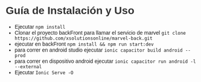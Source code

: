 <!DOCTYPE html>
<html lang="es">
<head>
    <meta charset="UTF-8">
    <meta name="viewport" content="width=device-width, initial-scale=1.0">
    <title>Guía de Instalación y Uso</title>
    <style>
        body {
            font-family: Arial, sans-serif;
            margin: 0;
            padding: 20px;
        }
        h1 {
            color: #333;
        }        
    </style>
</head>
<body>
  <h1>Guía de Instalación y Uso</h1>
  <ul>
      <li>Ejecutar <code>npm install</code></li>
      <li>Clonar el proyecto backFront para llamar el servicio de marvel <code>git clone https://github.com/xsolutionsonline/marvel-back.git</code></li>
      <li>ejecutar en  backFront  <code>npm install && npm run start:dev</code></li>
      <li>para correr en android studio ejecutar <code>ionic capacitor build android --prod   </code></li>
      <li>para correr en dispositivo android ejecutar <code>ionic capacitor run android -l --external  </code></li>
      <li>Ejecutar <code>Ionic Serve -O</code> </li>        

  </ul>

  </body>
</html>
